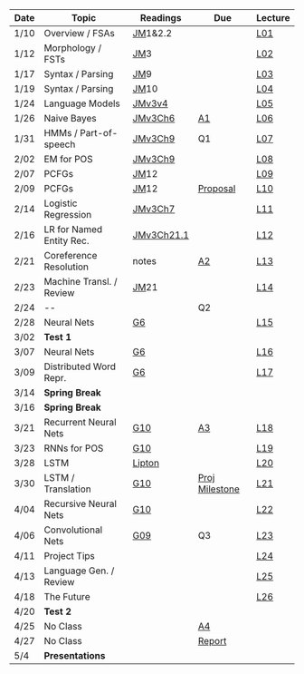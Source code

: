 

| Date  | Topic                      | Readings                      | Due           | Lecture      |
| ----- |----------------------------|-------------------------------|---------------|--------------|
| 1/10  | Overview  / FSAs           |[JM](read/JM.pdf)1&2.2         |               |[L01](lec/l01)|
| 1/12  | Morphology / FSTs          |[JM](read/JM.pdf)3             |               |[L02](lec/l02)|
| 1/17  | Syntax / Parsing           |[JM](read/JM.pdf)9             |               |[L03](lec/l03)|
| 1/19  | Syntax / Parsing           |[JM](read/JM.pdf)10            |               |[L04](lec/l04)|
| 1/24  | Language Models            |[JMv3v4](https://web.stanford.edu/~jurafsky/slp3/4.pdf) |               |[L05](lec/l05)|
| 1/26  | Naive Bayes                |[JMv3Ch6](https://web.stanford.edu/~jurafsky/slp3/6.pdf) |[A1](https://github.com/iit-cs585/assignments/tree/master/a1)               |[L06](lec/l06)|
| 1/31  | HMMs / Part-of-speech      |[JMv3Ch9](https://web.stanford.edu/~jurafsky/slp3/9.pdf) | Q1            |[L07](lec/l07)|
| 2/02  | EM for POS                 |[JMv3Ch9](https://web.stanford.edu/~jurafsky/slp3/9.pdf) |               |[L08](lec/l08)|
| 2/07  | PCFGs                      |[JM](read/JM.pdf)12            |               |[L09](lec/l09)|
| 2/09  | PCFGs                      |[JM](read/JM.pdf)12            | [Proposal](https://github.com/iit-cs585/assignments/tree/master/project)      |[L10](lec/l10)|
| 2/14  | Logistic Regression        |[JMv3Ch7](https://web.stanford.edu/~jurafsky/slp3/7.pdf) |               |[L11](lec/l11)|
| 2/16  | LR for Named Entity Rec.   | [JMv3Ch21.1](https://web.stanford.edu/~jurafsky/slp3/21.pdf)                         |               |[L12](lec/l12)|
| 2/21  | Coreference Resolution     | notes                         | [A2](https://github.com/iit-cs585/assignments/tree/master/a2)|[L13](lec/l13)|
| 2/23  | Machine Transl. / Review   | [JM](read/JM.pdf)21           |                |[L14](lec/l14)|
| 2/24  | --                         |                               | Q2             |              |
| 2/28  | Neural Nets                | [G6](http://www.deeplearningbook.org/contents/mlp.html) | | [L15](lec/l15)|
| 3/02  |  **Test 1**                |                               |               |              |
| 3/07  | Neural Nets                | [G6](http://www.deeplearningbook.org/contents/mlp.html)|               |[L16](lec/l16)|
| 3/09  | Distributed Word Repr.     | [G6](http://www.deeplearningbook.org/contents/mlp.html) |               |[L17](lec/l17)|
| 3/14  |  **Spring Break**          |                               |               |              |
| 3/16  |  **Spring Break**          |                               |               |              |
| 3/21  | Recurrent Neural Nets      | [G10](http://www.deeplearningbook.org/contents/rnn.html) |[A3](https://github.com/iit-cs585/assignments/tree/master/a3)|[L18](lec/l18)|
| 3/23  | RNNs for POS               |  [G10](http://www.deeplearningbook.org/contents/rnn.html) |             |[L19](lec/l19)|
| 3/28  | LSTM     |  [Lipton](https://arxiv.org/abs/1506.00019) |               |[L20](lec/l20)|
| 3/30  | LSTM / Translation           |  [G10](http://www.deeplearningbook.org/contents/rnn.html) | [Proj Milestone](https://github.com/iit-cs585/assignments/tree/master/project)              |[L21](lec/l21)|
| 4/04  | Recursive Neural Nets                        |  [G10](http://www.deeplearningbook.org/contents/rnn.html)  |               |[L22](lec/l22)|
| 4/06  | Convolutional Nets         | [G09](http://www.deeplearningbook.org/contents/convnets.html)  | Q3 |[L23](lec/l23)| 
| 4/11  | Project Tips        | |     |[L24](lec/l24)|
| 4/13  | Language Gen. / Review     |                               |                          |[L25](lec/l25)|
| 4/18  | The Future                 |                               |               |[L26](lec/l26)|
| 4/20  | **Test 2**                 |                               |               |              |
| 4/25  | No Class                   |                               |   [A4](https://github.com/iit-cs585/assignments/tree/master/a4)            |              |
| 4/27  | No Class                   |                               | [Report](https://github.com/iit-cs585/assignments/tree/master/project)        |              |
| 5/4   | **Presentations**          |         |             |          |





